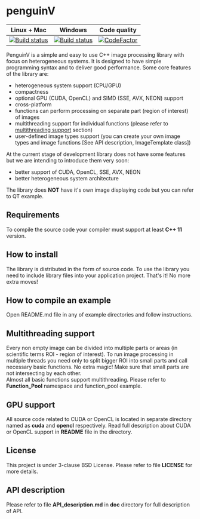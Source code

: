 penguinV
======

| **Linux + Mac** | **Windows** | **Code quality** |
|-----------------|-------------|------------------|
| [![Build status](https://travis-ci.org/ihhub/penguinV.svg?branch=master)](https://travis-ci.org/ihhub/penguinV) | [![Build status](https://ci.appveyor.com/api/projects/status/g4a42ac5ktra8utq/branch/master?svg=true)](https://ci.appveyor.com/project/ihhub/penguinv/branch/master) | [![CodeFactor](https://www.codefactor.io/repository/github/ihhub/penguinv/badge)](https://www.codefactor.io/repository/github/ihhub/penguinv) |

PenguinV is a simple and easy to use C++ image processing library with focus on heterogeneous systems. It is designed to have simple programming syntax and to deliver good performance. Some core features of the library are:

- heterogeneous system support (CPU/GPU)
- compactness
- optional GPU (CUDA, OpenCL) and SIMD (SSE, AVX, NEON) support
- cross-platform
- functions can perform processing on separate part (region of interest) of images
- multithreading support for individual functions (please refer to [multithreading support](#multithreading-support) section)
- user-defined image types support (you can create your own image types and image functions [See API description, ImageTemplate class])

At the current stage of development library does not have some features but we are intending to introduce them very soon:
- better support of CUDA, OpenCL, SSE, AVX, NEON
- better heterogeneous system architecture

The library does **NOT** have it's own image displaying code but you can refer to QT example.

Requirements
---------------------------
To compile the source code your compiler must support at least **C++ 11** version.

How to install
---------------------------
The library is distributed in the form of source code. To use the library you need to include library files into your application project. That's it! No more extra moves!

How to compile an example
---------------------------
Open README.md file in any of example directories and follow instructions.

Multithreading support
---------------------------
Every non empty image can be divided into multiple parts or areas (in scientific terms ROI - region of interest). To run image processing in multiple threads you need only to split bigger ROI into small parts and call necessary basic functions. No extra magic! Make sure that small parts are not intersecting by each other.    
Almost all basic functions support multithreading. Please refer to **Function_Pool** namespace and function_pool example.

GPU support
---------------------------
All source code related to CUDA or OpenCL is located in separate directory named as **cuda** and **opencl** respectively. Read full description about CUDA or OpenCL support in **README** file in the directory.

License
---------------------------
This project is under 3-clause BSD License. Please refer to file **LICENSE** for more details.

API description
---------------------------
Please refer to file **API_description.md** in **doc** directory for full description of API.
